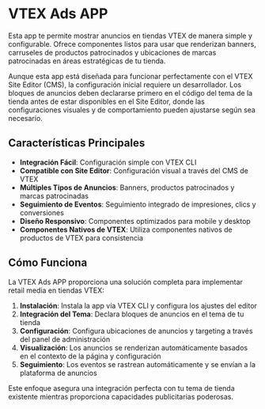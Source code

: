 # VTEX Ads APP

Esta app te permite mostrar anuncios en tiendas VTEX de manera simple y configurable. Ofrece componentes listos para usar que renderizan banners, carruseles de productos patrocinados y ubicaciones de marcas patrocinadas en áreas estratégicas de tu tienda.

Aunque esta app está diseñada para funcionar perfectamente con el VTEX Site Editor (CMS), la configuración inicial requiere un desarrollador. Los bloques de anuncios deben declararse primero en el código del tema de la tienda antes de estar disponibles en el Site Editor, donde las configuraciones visuales y de comportamiento pueden ajustarse según sea necesario.

## Características Principales

- **Integración Fácil**: Configuración simple con VTEX CLI
- **Compatible con Site Editor**: Configuración visual a través del CMS de VTEX
- **Múltiples Tipos de Anuncios**: Banners, productos patrocinados y marcas patrocinadas
- **Seguimiento de Eventos**: Seguimiento integrado de impresiones, clics y conversiones
- **Diseño Responsivo**: Componentes optimizados para mobile y desktop
- **Componentes Nativos de VTEX**: Utiliza componentes nativos de productos de VTEX para consistencia

## Cómo Funciona

La VTEX Ads APP proporciona una solución completa para implementar retail media en tiendas VTEX:

1. **Instalación**: Instala la app vía VTEX CLI y configura los ajustes del editor
2. **Integración del Tema**: Declara bloques de anuncios en el tema de tu tienda
3. **Configuración**: Configura ubicaciones de anuncios y targeting a través del panel de administración
4. **Visualización**: Los anuncios se renderizan automáticamente basados en el contexto de la página y configuración
5. **Seguimiento**: Los eventos se rastrean automáticamente y se envían a la plataforma de anuncios

Este enfoque asegura una integración perfecta con tu tema de tienda existente mientras proporciona capacidades publicitarias poderosas.